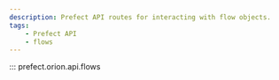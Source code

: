 ```yaml
---
description: Prefect API routes for interacting with flow objects.
tags:
    - Prefect API
    - flows
---
```


::: prefect.orion.api.flows